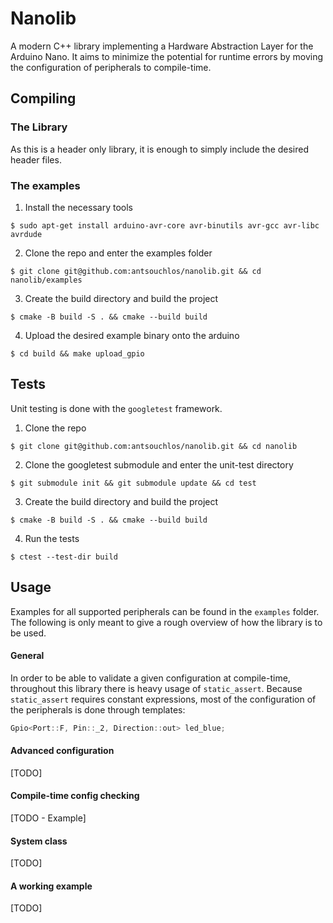 # Nanolib

A modern C++ library implementing a Hardware Abstraction Layer for the Arduino Nano. It aims to minimize the potential for runtime errors
by moving the configuration of peripherals to compile-time.

## Compiling

### The Library

As this is a header only library, it is enough to simply include the desired header files.

### The examples

1. Install the necessary tools
```shell
$ sudo apt-get install arduino-avr-core avr-binutils avr-gcc avr-libc avrdude 
```

2. Clone the repo and enter the examples folder
```shell
$ git clone git@github.com:antsouchlos/nanolib.git && cd nanolib/examples
```

3. Create the build directory and build the project
```shell
$ cmake -B build -S . && cmake --build build
```

4. Upload the desired example binary onto the arduino
```shell
$ cd build && make upload_gpio
```

## Tests

Unit testing is done with the `googletest` framework.

1. Clone the repo
```shell
$ git clone git@github.com:antsouchlos/nanolib.git && cd nanolib
```

2. Clone the googletest submodule and enter the unit-test directory
```shell
$ git submodule init && git submodule update && cd test
```

3. Create the build directory and build the project
```shell
$ cmake -B build -S . && cmake --build build
```

4. Run the tests
```shell
$ ctest --test-dir build
```

## Usage

Examples for all supported peripherals can be found in the `examples` folder. The following is only meant to give a rough overview
of how the library is to be used.

#### General

In order to be able to validate a given configuration at compile-time, throughout this library there is heavy usage of
`static_assert`. Because `static_assert` requires constant expressions, most of the configuration of the peripherals is
done through templates:

```c++
Gpio<Port::F, Pin::_2, Direction::out> led_blue;
```

#### Advanced configuration
[TODO]

#### Compile-time config checking
[TODO - Example]

#### System class
[TODO]

#### A working example
[TODO]


